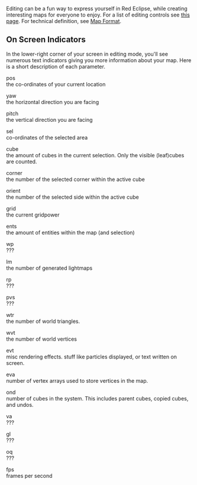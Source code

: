 Editing can be a fun way to express yourself in Red Eclipse, while creating interesting maps for everyone to enjoy. For a list of editing controls see [this page](Editing_Controls "wikilink"). For technical definition, see [Map Format](Map_Format "wikilink").

## On Screen Indicators

In the lower-right corner of your screen in editing mode, you'll see numerous text indicators giving you more information about your map. Here is a short description of each parameter.

pos  
the co-ordinates of your current location

yaw  
the horizontal direction you are facing

pitch  
the vertical direction you are facing

sel  
co-ordinates of the selected area

cube  
the amount of cubes in the current selection. Only the visible (leaf)cubes are counted.

corner  
the number of the selected corner within the active cube

orient  
the number of the selected side within the active cube

grid  
the current gridpower

ents  
the amount of entities within the map (and selection)

wp  
???

lm  
the number of generated lightmaps

rp  
???

pvs  
???

wtr  
the number of world triangles.

wvt  
the number of world vertices

evt  
misc rendering effects. stuff like particles displayed, or text written on screen.

eva  
number of vertex arrays used to store vertices in the map.

ond  
number of cubes in the system. This includes parent cubes, copied cubes, and undos.

va  
???

gl  
???

oq  
???

fps  
frames per second


